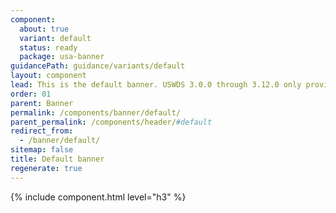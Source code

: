 ```yaml
---
component:
  about: true
  variant: default
  status: ready
  package: usa-banner
guidancePath: guidance/variants/default
layout: component
lead: This is the default banner. USWDS 3.0.0 through 3.12.0 only provide this version.
order: 01
parent: Banner
permalink: /components/banner/default/
parent_permalink: /components/header/#default
redirect_from:
  - /banner/default/
sitemap: false
title: Default banner
regenerate: true
---
```


{% include component.html level="h3" %}
